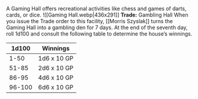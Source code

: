 A Gaming Hall offers recreational activities like chess and games of darts, cards, or dice.
![[Gaming Hall.webp|436x291]]
**Trade:** Gambling Hall When you issue the Trade order to this facility, [[Morris Szyslak]] turns the Gaming Hall into a gambling den for 7 days. At the end of the seventh day, roll 1d100 and consult the following table to determine the house’s winnings.

| 1d100  | Winnings    |
| ------ | ----------- |
| 1-50   | 1d6 x 10 GP |
| 51-85  | 2d6 x 10 GP |
| 86-95  | 4d6 x 10 GP |
| 96-100 | 6d6 x 10 GP |
